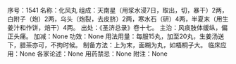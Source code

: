 序号：1541
名称：化风丸
组成：天南星（用浆水浸7日，取出，切，暴干）2两，白附子（炮）2两，乌头（炮裂，去皮脐）2两，寒水石（研）4两，半夏末（用生姜汁和作饼，焙干）4两。
出处：《圣济总录》卷十七。
主治：风痰肢体缓纵，偏正头痛。
加减：None
功效：None
用法用量：每服15丸，加至20丸，生姜汤送下，腊茶亦可，不拘时候。
制备方法：上为末，面糊为丸，如梧桐子大。
临床应用：None
各家论述：None
用药禁忌：None
附注：None
